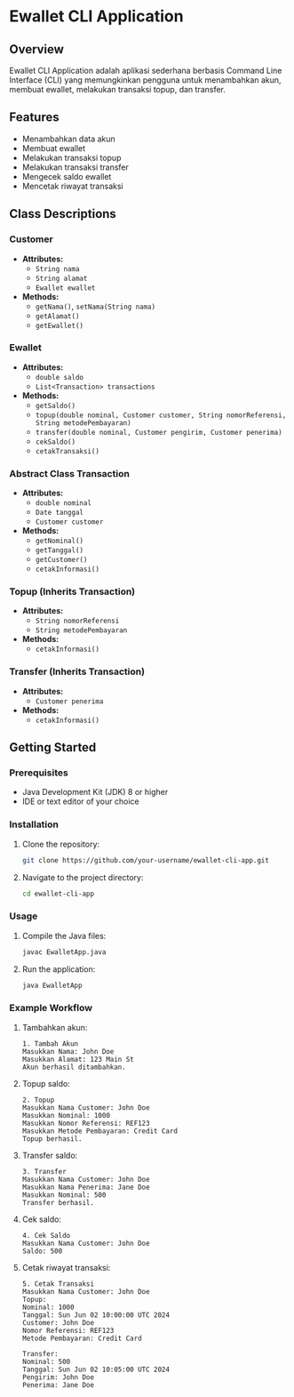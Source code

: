# Ewallet CLI Application

## Overview
Ewallet CLI Application adalah aplikasi sederhana berbasis Command Line Interface (CLI) yang memungkinkan pengguna untuk menambahkan akun, membuat ewallet, melakukan transaksi topup, dan transfer.

## Features
- Menambahkan data akun
- Membuat ewallet
- Melakukan transaksi topup
- Melakukan transaksi transfer
- Mengecek saldo ewallet
- Mencetak riwayat transaksi

## Class Descriptions

### Customer
- **Attributes:**
  - `String nama`
  - `String alamat`
  - `Ewallet ewallet`
- **Methods:**
  - `getNama()`, `setNama(String nama)`
  - `getAlamat()`
  - `getEwallet()`

### Ewallet
- **Attributes:**
  - `double saldo`
  - `List<Transaction> transactions`
- **Methods:**
  - `getSaldo()`
  - `topup(double nominal, Customer customer, String nomorReferensi, String metodePembayaran)`
  - `transfer(double nominal, Customer pengirim, Customer penerima)`
  - `cekSaldo()`
  - `cetakTransaksi()`

### Abstract Class Transaction
- **Attributes:**
  - `double nominal`
  - `Date tanggal`
  - `Customer customer`
- **Methods:**
  - `getNominal()`
  - `getTanggal()`
  - `getCustomer()`
  - `cetakInformasi()`

### Topup (Inherits Transaction)
- **Attributes:**
  - `String nomorReferensi`
  - `String metodePembayaran`
- **Methods:**
  - `cetakInformasi()`

### Transfer (Inherits Transaction)
- **Attributes:**
  - `Customer penerima`
- **Methods:**
  - `cetakInformasi()`

## Getting Started

### Prerequisites
- Java Development Kit (JDK) 8 or higher
- IDE or text editor of your choice

### Installation
1. Clone the repository:
   ```sh
   git clone https://github.com/your-username/ewallet-cli-app.git
   ```
2. Navigate to the project directory:
   ```sh
   cd ewallet-cli-app
   ```

### Usage
1. Compile the Java files:
   ```sh
   javac EwalletApp.java
   ```
2. Run the application:
   ```sh
   java EwalletApp
   ```

### Example Workflow
1. Tambahkan akun:
   ```
   1. Tambah Akun
   Masukkan Nama: John Doe
   Masukkan Alamat: 123 Main St
   Akun berhasil ditambahkan.
   ```
2. Topup saldo:
   ```
   2. Topup
   Masukkan Nama Customer: John Doe
   Masukkan Nominal: 1000
   Masukkan Nomor Referensi: REF123
   Masukkan Metode Pembayaran: Credit Card
   Topup berhasil.
   ```
3. Transfer saldo:
   ```
   3. Transfer
   Masukkan Nama Customer: John Doe
   Masukkan Nama Penerima: Jane Doe
   Masukkan Nominal: 500
   Transfer berhasil.
   ```
4. Cek saldo:
   ```
   4. Cek Saldo
   Masukkan Nama Customer: John Doe
   Saldo: 500
   ```
5. Cetak riwayat transaksi:
   ```
   5. Cetak Transaksi
   Masukkan Nama Customer: John Doe
   Topup:
   Nominal: 1000
   Tanggal: Sun Jun 02 10:00:00 UTC 2024
   Customer: John Doe
   Nomor Referensi: REF123
   Metode Pembayaran: Credit Card

   Transfer:
   Nominal: 500
   Tanggal: Sun Jun 02 10:05:00 UTC 2024
   Pengirim: John Doe
   Penerima: Jane Doe
   ```
